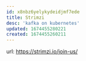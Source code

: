 ```yaml
---
id: x8nbz6yelykydeidjmf7ede
title: Strimzi
desc: 'kafka on kubernetes'
updated: 1674455280221
created: 1674455260211
---
```


url: https://strimzi.io/join-us/